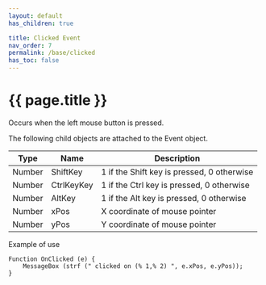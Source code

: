 ```yaml
---
layout: default
has_children: true

title: Clicked Event
nav_order: 7
permalink: /base/clicked
has_toc: false
---
```


# {{ page.title }}

Occurs when the left mouse button is pressed.

The following child objects are attached to the Event object.

| Type   | Name       | Description                                |
|--------|------------|--------------------------------------------|
| Number | ShiftKey   | 1 if the Shift key is pressed, 0 otherwise |
| Number | CtrlKeyKey | 1 if the Ctrl key is pressed, 0 otherwise  |
| Number | AltKey     | 1 if the Alt key is pressed, 0 otherwise   |
| Number | xPos       | X coordinate of mouse pointer              |
| Number | yPos       | Y coordinate of mouse pointer              |

Example of use
```
Function OnClicked (e) {
    MessageBox (strf (" clicked on (% 1,% 2) ", e.xPos, e.yPos));
}
```